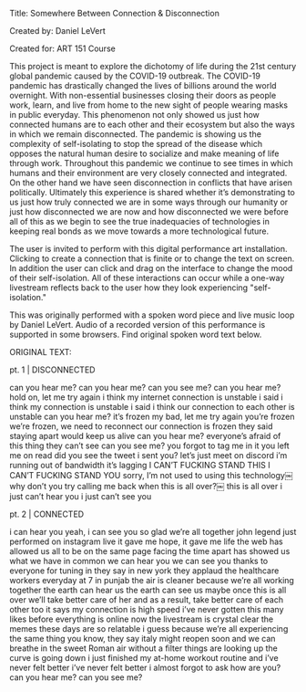 Title: Somewhere Between Connection & Disconnection

Created by: Daniel LeVert

Created for: ART 151 Course

This project is meant to explore the dichotomy of life during the 21st century global pandemic caused 
by the COVID-19 outbreak. The COVID-19 pandemic has drastically changed the lives of billions around 
the world overnight. With non-essential businesses closing their doors as people work, learn, and 
live from home to the new sight of people wearing masks in public everyday. This phenomenon not only 
showed us just how connected humans are to each other and their ecosystem but also the ways in which 
we remain disconnected. The pandemic is showing us the complexity of self-isolating to stop the 
spread of the disease which opposes the natural human desire to socialize and make meaning of 
life through work. Throughout this pandemic we continue to see times in which humans and their 
environment are very closely connected and integrated. On the other hand we have seen disconnection 
in conflicts that have arisen politically. Ultimately this experience is shared whether it’s 
demonstrating to us just how truly connected we are in some ways through our humanity or just how 
disconnected we are now and how disconnected we were before all of this as we begin to see the true 
inadequacies of technologies in keeping real bonds as we move towards a more technological future.

The user is invited to perform with this digital performance art installation. Clicking to create a
connection that is finite or to change the text on screen. In addition the user can click and drag on
the interface to change the mood of their self-isolation. All of these interactions can occur while a
one-way livestream reflects back to the user how they look experiencing "self-isolation."

This was originally performed with a spoken word piece and live music loop by Daniel LeVert. Audio of 
a recorded version of this performance is supported in some browsers. Find original spoken word text below.

ORIGINAL TEXT:

pt. 1 | DISCONNECTED

can you hear me? 
can you hear me? 
can you see me? 
can you hear me? 
hold on, let me try again 
i think my internet connection is unstable 
i said i think my connection is unstable 
i said i think our connection to each other is unstable 
can you hear me? 
it’s frozen 
my bad, let me try again 
you’re frozen 
we’re frozen, we need to reconnect 
our connection is frozen 
they said staying apart would keep us alive 
can you hear me? 
everyone’s afraid of this thing they can’t see 
can you see me? 
you forgot to tag me in it 
you left me on read 
did you see the tweet i sent you? 
let’s just meet on discord 
i’m running out of bandwidth 
it’s lagging 
I CAN’T FUCKING STAND THIS 
I CAN’T FUCKING STAND YOU 
sorry, I’m not used to using this technology￼ 
why don’t you try calling me back when this is all over?￼ 
this is all over 
i just can’t hear you 
i just can’t see you

pt. 2 | CONNECTED 

i can hear you 
yeah, i can see you 
so glad we’re all together 
john legend just performed on instagram live 
it gave me hope, it gave me life 
the web has allowed us all to be on the same page 
facing the time apart has showed us what we have in common 
we can hear you 
we can see you 
thanks to everyone for tuning in 
they say in new york they applaud the healthcare workers everyday at 7 
in punjab the air is cleaner because we’re all working together 
the earth can hear us 
the earth can see us 
maybe once this is all over we’ll take better care of her 
and as a result, take better care of each other too 
it says my connection is high speed 
i’ve never gotten this many likes before 
everything is online now 
the livestream is crystal clear 
the memes these days are so relatable 
i guess because we’re all experiencing the same thing 
you know, they say italy might reopen soon 
and we can breathe in the sweet Roman air without a filter 
things are looking up 
the curve is going down 
i just finished my at-home workout routine and i’ve never felt better 
i’ve never felt better 
i almost forgot to ask 
how are you? 
can you hear me? 
can you see me? 
